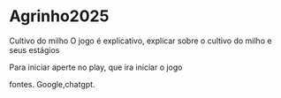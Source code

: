 # Agrinho2025

Cultivo do milho 
O jogo é explicativo, explicar sobre o cultivo do milho e seus estágios 

Para iniciar aperte no play, que ira iniciar o jogo 

fontes.
Google,chatgpt.
